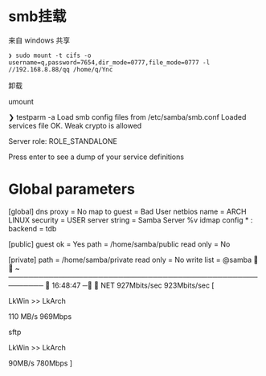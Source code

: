 # smb挂载

来自 windows 共享

`❯ sudo mount -t cifs -o username=q,password=7654,dir_mode=0777,file_mode=0777 -l //192.168.8.88/qq /home/q/Ync` 

卸载

umount

❯ testparm -a
Load smb config files from /etc/samba/smb.conf
Loaded services file OK.
Weak crypto is allowed
 
Server role: ROLE_STANDALONE
 
Press enter to see a dump of your service definitions
 
# Global parameters
[global]
        dns proxy = No
        map to guest = Bad User
        netbios name = ARCH LINUX
        security = USER
        server string = Samba Server %v
        idmap config * : backend = tdb
 
 
[public]
        guest ok = Yes
        path = /home/samba/public
        read only = No
 
 
[private]
        path = /home/samba/private
        read only = No
        write list = @samba
  ~ ─────────────────────────────────────────────────────────  16:48:47 ─╮
❯
NET 927Mbits/sec 923Mbits/sec
[

LkWin >> LkArch

110 MB/s 969Mbps

sftp

LkWin >> LkArch

90MB/s 780Mbps
]




